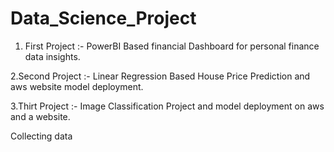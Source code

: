 # Data_Science_Project
1. First Project :- PowerBI Based financial Dashboard for personal finance data insights.

2.Second Project :- Linear Regression Based House Price Prediction and aws website model deployment.

3.Thirt Project :- Image Classification Project and model deployment on aws and a website. 

Collecting data
